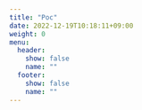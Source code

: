 ```yaml
---
title: "Poc"
date: 2022-12-19T10:18:11+09:00
weight: 0
menu:
  header:
    show: false
    name: ""
  footer:
    show: false
    name: ""
---
```


